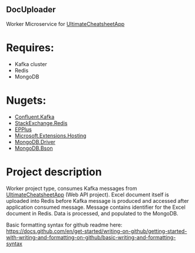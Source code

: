## DocUploader

Worker Microservice for [UltimateCheatsheetApp](https://github.com/denvolxx/UltimateCheatsheetApp)

# Requires:
* Kafka cluster
* Redis
* MongoDB

# Nugets:
- [Confluent.Kafka](https://www.nuget.org/packages/confluent.kafka/)
- [StackExchange.Redis](https://www.nuget.org/packages/stackexchange.redis)
- [EPPlus](https://github.com/EPPlusSoftware/EPPlus?form=MG0AV3)
- [Microsoft.Extensions.Hosting](https://www.nuget.org/packages/microsoft.extensions.hosting)
- [MongoDB.Driver](https://www.nuget.org/packages/mongodb.driver)
- [MongoDB.Bson](https://www.nuget.org/packages/mongodb.bson)

# Project description
Worker project type, consumes Kafka messages from [UltimateCheatsheetApp](https://github.com/denvolxx/UltimateCheatsheetApp) (Web API project). Excel document itself is uploaded into Redis before Kafka message is produced and accessed after application consumed message.  Message contains identifier for the Excel document in Redis. Data is processed, and populated to the MongoDB.

Basic formatting syntax for github readme here: https://docs.github.com/en/get-started/writing-on-github/getting-started-with-writing-and-formatting-on-github/basic-writing-and-formatting-syntax
